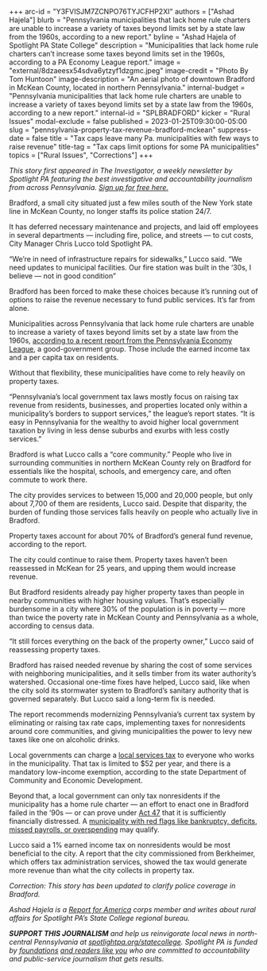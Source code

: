 +++
arc-id = "Y3FVISJM7ZCNPO76TYJCFHP2XI"
authors = ["Ashad Hajela"]
blurb = "Pennsylvania municipalities that lack home rule charters are unable to increase a variety of taxes beyond limits set by a state law from the 1960s, according to a new report."
byline = "Ashad Hajela of Spotlight PA State College"
description = "Municipalities that lack home rule charters can’t increase some taxes beyond limits set in the 1960s, according to a PA Economy League report."
image = "external/8dzaeesx54sdva6ytzyf1dzgmc.jpeg"
image-credit = "Photo By Tom Huntoon"
image-description = "An aerial photo of downtown Bradford in McKean County, located in northern Pennsylvania."
internal-budget = "Pennsylvania municipalities that lack home rule charters are unable to increase a variety of taxes beyond limits set by a state law from the 1960s, according to a new report."
internal-id = "SPLBRADFORD"
kicker = "Rural Issues"
modal-exclude = false
published = 2023-01-25T09:30:00-05:00
slug = "pennsylvania-property-tax-revenue-bradford-mckean"
suppress-date = false
title = "Tax caps leave many Pa. municipalities with few ways to raise revenue"
title-tag = "Tax caps limit options for some PA municipalities"
topics = ["Rural Issues", "Corrections"]
+++

<i>This story first appeared in The Investigator, a weekly newsletter by Spotlight PA featuring the best investigative and accountability journalism from across Pennsylvania. </i><a href="https://www.spotlightpa.org/newsletters"><i>Sign up for free here.</i></a>

Bradford, a small city situated just a few miles south of the New York state line in McKean County, no longer staffs its police station 24/7.

It has deferred necessary maintenance and projects, and laid off employees in several departments — including fire, police, and streets — to cut costs, City Manager Chris Lucco told Spotlight PA.

“We’re in need of infrastructure repairs for sidewalks,” Lucco said. “We need updates to municipal facilities. Our fire station was built in the ‘30s, I believe — not in good condition”

Bradford has been forced to make these choices because it’s running out of options to raise the revenue necessary to fund public services. It’s far from alone.

<script src="https://www.spotlightpa.org/embed.js" async></script><div data-spl-embed-version="1" data-spl-src="https://www.spotlightpa.org/embeds/newsletter/?cta=Sign%20up%20for%20our%20new%20regional%20newsletter%2C%20%3Cb%3ETalk%20of%20the%20Town%3C%2Fb%3E%2C%20and%20get%20all%20the%20news%20and%20notes%20from%20State%20College%20and%20north-central%20PA.&button=Sign%20Up%20Now&preselect=state_college&eyebrow=DON'T%20MISS%20A%20BEAT"></div>

Municipalities across Pennsylvania that lack home rule charters are unable to increase a variety of taxes beyond limits set by a state law from the 1960s, <a href="https://pelcentral.org/wp-content/uploads/PEL-2022-PML-Report-1.pdf">according to a recent report from the Pennsylvania Economy League</a>, a good-government group. Those include the earned income tax and a per capita tax on residents.

Without that flexibility, these municipalities have come to rely heavily on property taxes.

“Pennsylvania’s local government tax laws mostly focus on raising tax revenue from residents, businesses, and properties located only within a municipality’s borders to support services,” the league’s report states. “It is easy in Pennsylvania for the wealthy to avoid higher local government taxation by living in less dense suburbs and exurbs with less costly services.”

Bradford is what Lucco calls a “core community.” People who live in surrounding communities in northern McKean County rely on Bradford for essentials like the hospital, schools, and emergency care, and often commute to work there.

The city provides services to between 15,000 and 20,000 people, but only about 7,700 of them are residents, Lucco said. Despite that disparity, the burden of funding those services falls heavily on people who actually live in Bradford.

Property taxes account for about 70% of Bradford’s general fund revenue, according to the report.

The city could continue to raise them. Property taxes haven’t been reassessed in McKean for 25 years, and upping them would increase revenue.

But Bradford residents already pay higher property taxes than people in nearby communities with higher housing values. That’s especially burdensome in a city where 30% of the population is in poverty — more than twice the poverty rate in McKean County and Pennsylvania as a whole, according to census data.

“It still forces everything on the back of the property owner,” Lucco said of reassessing property taxes.

Bradford has raised needed revenue by sharing the cost of some services with neighboring municipalities, and it sells timber from its water authority’s watershed. Occasional one-time fixes have helped, Lucco said, like when the city sold its stormwater system to Bradford’s sanitary authority that is governed separately. But Lucco said a long-term fix is needed.

The report recommends modernizing Pennsylvania’s current tax system by eliminating or raising tax rate caps, implementing taxes for nonresidents around core communities, and giving municipalities the power to levy new taxes like one on alcoholic drinks.

<script src="https://www.spotlightpa.org/embed.js" async></script><div data-spl-embed-version="1" data-spl-src="https://www.spotlightpa.org/embeds/donate/"></div>

Local governments can charge a <a href="https://dced.pa.gov/local-government/local-income-tax-information/local-services-tax/">local services tax</a> to everyone who works in the municipality. That tax is limited to $52 per year, and there is a mandatory low-income exemption, according to the state Department of Community and Economic Development.

Beyond that, a local government can only tax nonresidents if the municipality has a home rule charter — an effort to enact one in Bradford failed in the ‘90s — or can prove under <a href="https://dced.pa.gov/local-government/act-47-financial-distress/">Act 47</a> that it is sufficiently financially distressed. A <a href="https://whyy.org/articles/how-does-pennsylvanias-distressed-communities-law-act-47-work/">municipality with red flags like bankruptcy, deficits, missed payrolls, or overspending</a> may qualify.

Lucco said a 1% earned income tax on nonresidents would be most beneficial to the city. A report that the city commissioned from Berkheimer, which offers tax administration services, showed the tax would generate more revenue than what the city collects in property tax.

<i>Correction: This story has been updated to clarify police coverage in Bradford.</i>

<i>Ashad Hajela is a </i><a href="https://www.reportforamerica.org/"><i>Report for America</i></a><i> corps member and writes about rural affairs for Spotlight PA’s State College regional bureau.</i>

<i><b>SUPPORT THIS JOURNALISM</b></i><i> and help us reinvigorate local news in north-central Pennsylvania at </i><a href="https://checkout.fundjournalism.org/memberform?org_id=spotlightpa&campaign=7015G0000013pUYQAY&utm_source=www.spotlightpa.org&utm_medium=statecollege:section&utm_campaign=statecollege:main"><i>spotlightpa.org/statecollege</i></a><i>. Spotlight PA is funded by </i><a href="https://www.spotlightpa.org/support"><i>foundations</i></a><i> </i><a href="https://www.spotlightpa.org/support"><i>and readers like you</i></a><i> who are committed to accountability and public-service journalism that gets results.</i>
